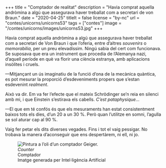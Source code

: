 +++
title = "Comptador de realitat"
description = "Havia comprat aquella andròmina a algú que assegurava haver treballat com a secretari de von Braun."
date = "2020-04-25"
titleIt = false
license = "by-nc"
url = "contes/unicorns/unicorns53"
tags = ["contes"]
image = "/contes/unicorns/images/unicorns53.jpg"
+++

Havia comprat aquella andròmina a algú que assegurava haver treballat com a secretari de Von Braun i que l’oferia, entre d’altres *souvenirs* o *memorabilia*, per un preu elevadíssim. Ningú sabia del cert com funcionava. Se suposava que era un instrument que procedia de l’Alemanya nazi, d’aquell període en què va florir una ciència estranya, amb aplicacions insòlites i cruels.

—Mitjançant un ús imaginatiu de la funció d’ona de la mecànica quàntica, es pot mesurar la proporció d’esdeveniments propers que s’estan esdevenint *realment*.

Això va dir. Em va fer l’efecte que el mateix Schrödinger se’n reia en silenci amb mi, i que Einstein s’estirava els cabells. *C’est pataphysique…*

—El que em té confós és que els mesuraments han estat consistentment baixos tots els dies, d’un 20 a un 30 %. Però quan l’utilitze en somni, l’agulla se sol aturar cap al 90 %.

Vaig fer petar els dits diverses vegades. Fins i tot el vaig pessigar. No trobava la manera d’aconseguir que ens despertàrem, ni ell, ni jo.

<figure class="illustration"><img src="/contes/unicorns/images/unicorns53.jpg" alt="Pintura a l’oli d’un comptador Geiger."><figcaption><em>Counter</em><br>Comptador<br><span class="ai-disclaimer">Imatge generada per Intel·ligència Artificial</span></figcaption></figure>

